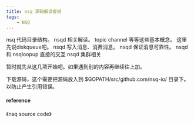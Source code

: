 ```yaml
---
title: nsq 源码解读提纲
tags:
    - NSQ
---
```


nsq 代码目录结构。
nsqd 相关解读。 topic channel 等等这些基本概念。
这里先说diskqueue吧。
nsqd 写入消息、消费消息。
nsqd 保证消息可靠性。
nsqd 和 nsqloopup 直接的交互
nsqd 集群相关

暂时就先从这几项开始吧。如果遇到别的内容再继续往上加。

下载源码，这个需要把源码放入到 $GOPATH/src/github.com/nsq-io/ 目录下。以防止产生引用错误。

#### reference
《nsq source code》
